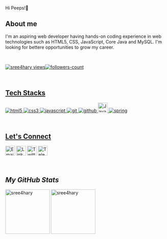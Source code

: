 <p>Hi Peeps!👋<p>
  
  <h2>About me</h2>
  <p>I'm an aspiring web developer having hands-on coding experience in web technologies such as HTML5, CSS, JavaScript, Core Java and MySQL. I'm looking for bettere opportunities to grow my career.</p>
  <br>
  <p align="left">
  <a href="https://github.com/sree4hary"><img src="https://komarev.com/ghpvc/?username=sree4hary&label=Profile%20views&color=0e75b6&style=flat" alt="sree4hary views" /><a href="https://github.com/sree4hary?tab=followers"><img src="https://img.shields.io/github/followers/sree4hary?label=Followers&style=social" alt="followers-count">
  </p><br>
    <h2>Tech Stacks</h2>
    <p>
    <img src="https://img.shields.io/badge/HTML5-E34F26?style=for-the-badge&logo=html5&logoColor=white" alt="html5" />
    <img src="https://img.shields.io/badge/CSS3-1572B6?style=for-the-badge&logo=css3&logoColor=white" alt="css3" />
    <img src="https://img.shields.io/badge/JavaScript-323330?style=for-the-badge&logo=javascript&logoColor=F7DF1E" alt="javascript" />
    <img src="https://img.shields.io/badge/Git-f44d27?style=for-the-badge&logo=git&logoColor=white" alt="git" />
    <img src="https://img.shields.io/badge/GitHub-100000?style=for-the-badge&logo=github&logoColor=white" alt="github" />
    <img src="https://static.javatpoint.com/core/images/java-logo1.png" alt = "Java" height="30">
    <img src="https://spring.io/images/favicon-9d25009f65637a49ac8d91eb1cf7b75e.ico" alt = "spring">
    </p><br>
     <h2>Let's Connect</h2>
    <p>
    <a href = "mailto:sree4hary@gmail.com"><img src="https://ssl.gstatic.com/ui/v1/icons/mail/rfr/gmail.ico" alt="Email" height="30"></a>
    <a href = "https://www.linkedin.com/in/sree4hary/"><img src="https://static.licdn.com/sc/h/8s162nmbcnfkg7a0k8nq9wwqo" alt="LinkedIn" height="30"></a>
    <a href = "https://twitter.com/sree4hary"><img src="https://abs.twimg.com/favicons/twitter.2.ico" alt="Twitter" height="30"></a>
    <a href = "https://t.me/sree4hary"><img src="https://telegram.org/img/favicon.ico" alt="Telegram"  height="30"></a>
    </p><br>
<h2><i>My GitHub Stats</i></h2>
<p><img align="center" src="https://github-readme-stats.vercel.app/api?username=sree4hary&show_icons=true&include_all_commits=true&count_private=true&hide=issues,contribs&border_radius=0&locale=en&theme=dark" alt="sree4hary" height="139" />
  <img align="center" src="https://github-readme-stats.vercel.app/api/top-langs/?username=sree4hary&layout=compact&exclude_repo=humble-leather-6838,future-rabbits-7964,OverStock-Clone&hide=Shell&border_radius=0&theme=dark" alt="sree4hary" height="139" />
</p>
<br>
